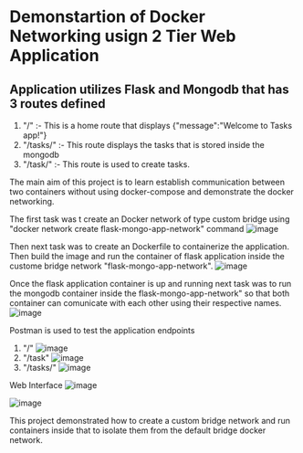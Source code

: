 # Demonstartion of Docker Networking usign 2 Tier Web Application
## Application utilizes Flask and Mongodb that has 3 routes defined
1) "/" :- This is a home route that displays {"message":"Welcome to Tasks app!"} 
2) "/tasks/" :- This route displays the tasks that is stored inside the mongodb
3) "/task/" :- This route is used to create tasks.

The main aim of this project is to learn establish communication between two containers without using docker-compose and demonstrate the docker networking.

The first task was t create an Docker network of type custom bridge using "docker network create flask-mongo-app-network" command
![image](https://github.com/jayeshrajputtech/flask-mongo-app/assets/166933906/37f14075-4e3c-432f-8d10-714c9824e040)

Then next task was to create an Dockerfile to containerize the application. Then build the image and run the container of flask application inside the custome bridge network "flask-mongo-app-network".
![image](https://github.com/jayeshrajputtech/flask-mongo-app/assets/166933906/1887ee81-9bb7-4fda-83f5-fa32c905cf0c)

Once the flask application container is up and running next task was to run the mongodb container inside the flask-mongo-app-network" so that both container can comunicate with each other using their respective names.
![image](https://github.com/jayeshrajputtech/flask-mongo-app/assets/166933906/02f9ab1b-1d62-44bb-8536-b472444ad188) 

Postman is used to test the application endpoints
1) "/" 
![image](https://github.com/jayeshrajputtech/flask-mongo-app/assets/166933906/c8552896-7c56-41ee-8f18-267593a707ac)
2) "/task"
![image](https://github.com/jayeshrajputtech/flask-mongo-app/assets/166933906/7f596026-16f9-4f8f-8a08-102afa08de17)
3) "/tasks/"
![image](https://github.com/jayeshrajputtech/flask-mongo-app/assets/166933906/4d7ce823-24ad-43d7-be26-0b9bde8f5335)

Web Interface
![image](https://github.com/jayeshrajputtech/flask-mongo-app/assets/166933906/b55a0d5f-bd76-43e6-86ee-865a0b56036a)

![image](https://github.com/jayeshrajputtech/flask-mongo-app/assets/166933906/39cbe236-52ad-48fc-ae1e-a4609704356f)

This project demonstrated how to create a custom bridge network and run containers inside that to isolate them from the default bridge docker network.
